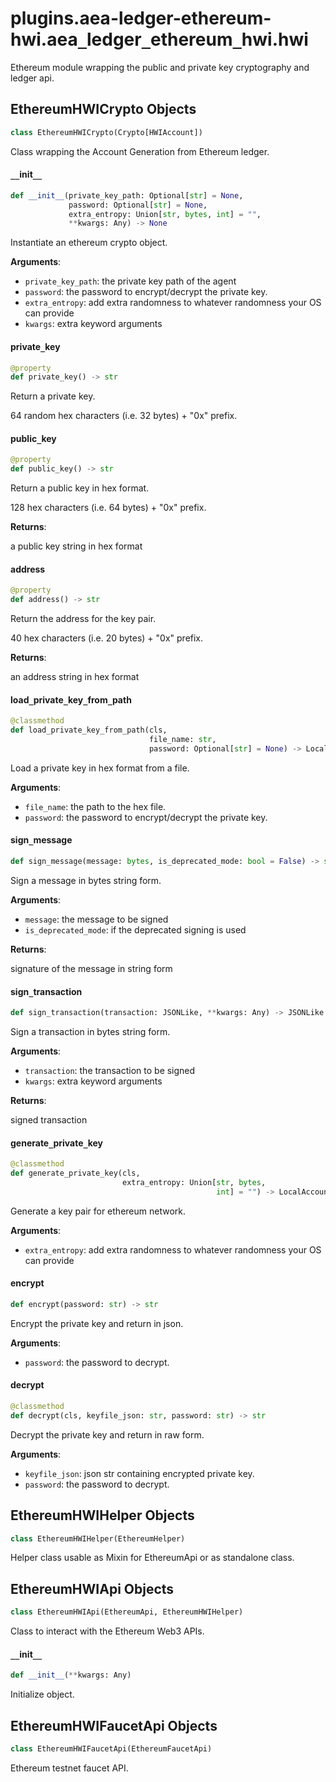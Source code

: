 <a id="plugins.aea-ledger-ethereum-hwi.aea_ledger_ethereum_hwi.hwi"></a>

# plugins.aea-ledger-ethereum-hwi.aea`_`ledger`_`ethereum`_`hwi.hwi

Ethereum module wrapping the public and private key cryptography and ledger api.

<a id="plugins.aea-ledger-ethereum-hwi.aea_ledger_ethereum_hwi.hwi.EthereumHWICrypto"></a>

## EthereumHWICrypto Objects

```python
class EthereumHWICrypto(Crypto[HWIAccount])
```

Class wrapping the Account Generation from Ethereum ledger.

<a id="plugins.aea-ledger-ethereum-hwi.aea_ledger_ethereum_hwi.hwi.EthereumHWICrypto.__init__"></a>

#### `__`init`__`

```python
def __init__(private_key_path: Optional[str] = None,
             password: Optional[str] = None,
             extra_entropy: Union[str, bytes, int] = "",
             **kwargs: Any) -> None
```

Instantiate an ethereum crypto object.

**Arguments**:

- `private_key_path`: the private key path of the agent
- `password`: the password to encrypt/decrypt the private key.
- `extra_entropy`: add extra randomness to whatever randomness your OS can provide
- `kwargs`: extra keyword arguments

<a id="plugins.aea-ledger-ethereum-hwi.aea_ledger_ethereum_hwi.hwi.EthereumHWICrypto.private_key"></a>

#### private`_`key

```python
@property
def private_key() -> str
```

Return a private key.

64 random hex characters (i.e. 32 bytes) + "0x" prefix.

<a id="plugins.aea-ledger-ethereum-hwi.aea_ledger_ethereum_hwi.hwi.EthereumHWICrypto.public_key"></a>

#### public`_`key

```python
@property
def public_key() -> str
```

Return a public key in hex format.

128 hex characters (i.e. 64 bytes) + "0x" prefix.

**Returns**:

a public key string in hex format

<a id="plugins.aea-ledger-ethereum-hwi.aea_ledger_ethereum_hwi.hwi.EthereumHWICrypto.address"></a>

#### address

```python
@property
def address() -> str
```

Return the address for the key pair.

40 hex characters (i.e. 20 bytes) + "0x" prefix.

**Returns**:

an address string in hex format

<a id="plugins.aea-ledger-ethereum-hwi.aea_ledger_ethereum_hwi.hwi.EthereumHWICrypto.load_private_key_from_path"></a>

#### load`_`private`_`key`_`from`_`path

```python
@classmethod
def load_private_key_from_path(cls,
                               file_name: str,
                               password: Optional[str] = None) -> LocalAccount
```

Load a private key in hex format from a file.

**Arguments**:

- `file_name`: the path to the hex file.
- `password`: the password to encrypt/decrypt the private key.

<a id="plugins.aea-ledger-ethereum-hwi.aea_ledger_ethereum_hwi.hwi.EthereumHWICrypto.sign_message"></a>

#### sign`_`message

```python
def sign_message(message: bytes, is_deprecated_mode: bool = False) -> str
```

Sign a message in bytes string form.

**Arguments**:

- `message`: the message to be signed
- `is_deprecated_mode`: if the deprecated signing is used

**Returns**:

signature of the message in string form

<a id="plugins.aea-ledger-ethereum-hwi.aea_ledger_ethereum_hwi.hwi.EthereumHWICrypto.sign_transaction"></a>

#### sign`_`transaction

```python
def sign_transaction(transaction: JSONLike, **kwargs: Any) -> JSONLike
```

Sign a transaction in bytes string form.

**Arguments**:

- `transaction`: the transaction to be signed
- `kwargs`: extra keyword arguments

**Returns**:

signed transaction

<a id="plugins.aea-ledger-ethereum-hwi.aea_ledger_ethereum_hwi.hwi.EthereumHWICrypto.generate_private_key"></a>

#### generate`_`private`_`key

```python
@classmethod
def generate_private_key(cls,
                         extra_entropy: Union[str, bytes,
                                              int] = "") -> LocalAccount
```

Generate a key pair for ethereum network.

**Arguments**:

- `extra_entropy`: add extra randomness to whatever randomness your OS can provide

<a id="plugins.aea-ledger-ethereum-hwi.aea_ledger_ethereum_hwi.hwi.EthereumHWICrypto.encrypt"></a>

#### encrypt

```python
def encrypt(password: str) -> str
```

Encrypt the private key and return in json.

**Arguments**:

- `password`: the password to decrypt.

<a id="plugins.aea-ledger-ethereum-hwi.aea_ledger_ethereum_hwi.hwi.EthereumHWICrypto.decrypt"></a>

#### decrypt

```python
@classmethod
def decrypt(cls, keyfile_json: str, password: str) -> str
```

Decrypt the private key and return in raw form.

**Arguments**:

- `keyfile_json`: json str containing encrypted private key.
- `password`: the password to decrypt.

<a id="plugins.aea-ledger-ethereum-hwi.aea_ledger_ethereum_hwi.hwi.EthereumHWIHelper"></a>

## EthereumHWIHelper Objects

```python
class EthereumHWIHelper(EthereumHelper)
```

Helper class usable as Mixin for EthereumApi or as standalone class.

<a id="plugins.aea-ledger-ethereum-hwi.aea_ledger_ethereum_hwi.hwi.EthereumHWIApi"></a>

## EthereumHWIApi Objects

```python
class EthereumHWIApi(EthereumApi, EthereumHWIHelper)
```

Class to interact with the Ethereum Web3 APIs.

<a id="plugins.aea-ledger-ethereum-hwi.aea_ledger_ethereum_hwi.hwi.EthereumHWIApi.__init__"></a>

#### `__`init`__`

```python
def __init__(**kwargs: Any)
```

Initialize object.

<a id="plugins.aea-ledger-ethereum-hwi.aea_ledger_ethereum_hwi.hwi.EthereumHWIFaucetApi"></a>

## EthereumHWIFaucetApi Objects

```python
class EthereumHWIFaucetApi(EthereumFaucetApi)
```

Ethereum testnet faucet API.

